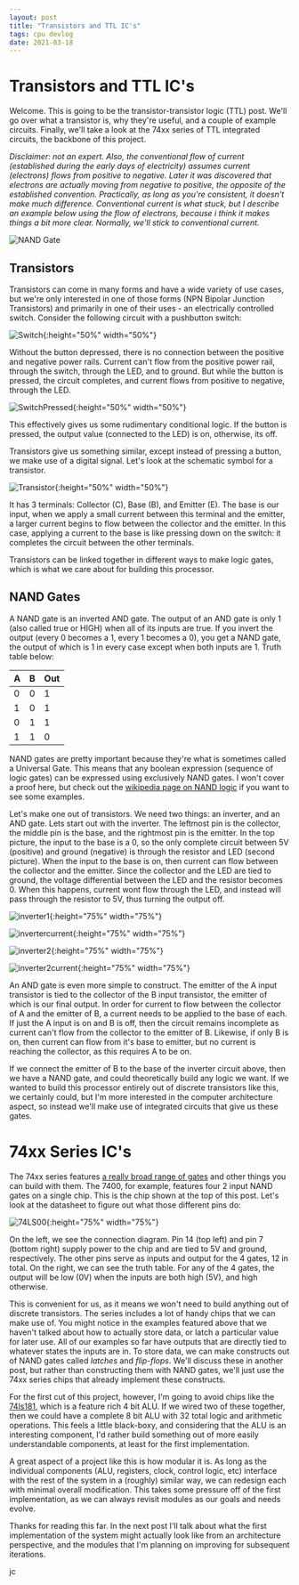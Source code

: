 ```yaml
---
layout: post
title: "Transistors and TTL IC's"
tags: cpu devlog
date: 2021-03-18
---
```


# Transistors and TTL IC's

Welcome. This is going to be the transistor-transistor logic (TTL) post. We'll go over what a transistor is, why they're useful, and a couple of example circuits. Finally, we'll take a look at the 74xx series of TTL integrated circuits, the backbone of this project.

*Disclaimer: not an expert. Also, the conventional flow of current (established during the early days of electricity) assumes current (electrons) flows from positive to negative. Later it was discovered that electrons are actually moving from negative to positive, the opposite of the established convention. Practically, as long as you're consistent, it doesn't make much difference. Conventional current is what stuck, but I describe an example below using the flow of electrons, because i think it makes things a bit more clear. Normally, we'll stick to conventional current.*

![NAND Gate](/assets/transistorPost/ti_sn7400n.jpg)


## Transistors

Transistors can come in many forms and have a wide variety of use cases, but we're only interested in one of those forms (NPN Bipolar Junction Transistors) and primarily in one of their uses - an electrically controlled switch. Consider the following circuit with a pushbutton switch:


![Switch](/assets/transistorPost/switch_open.jpg){:height="50%" width="50%"}


Without the button depressed, there is no connection between the positive and negative power rails. Current can't flow from the positive power rail, through the switch, through the LED, and to ground. But while the button is pressed, the circuit completes, and current flows from positive to negative, through the LED. 

![SwitchPressed](/assets/transistorPost/switch_closed.jpg){:height="50%" width="50%"}

This effectively gives us some rudimentary conditional logic. If the button is pressed, the output value (connected to the LED) is on, otherwise, its off. 

Transistors give us something similar, except instead of pressing a button, we make use of a digital signal. Let's look at the schematic symbol for a transistor.

![Transistor](/assets/transistorPost/NPN-bipolar-junction-transistor-symbol.png){:height="50%" width="50%"}


It has 3 terminals: Collector (C), Base (B), and Emitter (E). The base is our input, when we apply a small current between this terminal and the emitter, a larger current begins to flow between the collector and the emitter. In this case, applying a current to the base is like pressing down on the switch: it completes the circuit between the other terminals. 

Transistors can be linked together in different ways to make logic gates, which is what we care about for building this processor.

## NAND Gates

A NAND gate is an inverted AND gate. The output of an AND gate is only 1 (also called true or HIGH) when all of its inputs are true. If you invert the output (every 0 becomes a 1, every 1 becomes a 0), you get a NAND gate, the output of which is 1 in every case except when both inputs are 1. Truth table below:

| A | B | Out |
|---|---|-----|
| 0 | 0 | 1   |
| 1 | 0 | 1   |
| 0 | 1 | 1   |
| 1 | 1 | 0   |


NAND gates are pretty important because they're what is sometimes called a Universal Gate. This means that any boolean expression (sequence of logic gates) can be expressed using exclusively NAND gates. I won't cover a proof here, but check out the [wikipedia page on NAND logic](https://en.wikipedia.org/wiki/NAND_logic) if you want to see some examples. 

Let's make one out of transistors. We need two things: an inverter, and an AND gate. Lets start out with the inverter. The leftmost pin is the collector, the middle pin is the base, and the rightmost pin is the emitter. In the top picture, the input to the base is a 0, so the only complete circuit between 5V (positive) and ground (negative) is through the resistor and LED (second picture). When the input to the base is on, then current can flow between the collector and the emitter. Since the collector and the LED are tied to ground, the voltage differential between the LED and the resistor becomes 0. When this happens, current wont flow through the LED, and instead will pass through the resistor to 5V, thus turning the output off. 

![inverter1](/assets/transistorPost/inverter.jpg){:height="75%" width="75%"}

![invertercurrent](/assets/transistorPost/inverter_LI.jpg){:height="75%" width="75%"}

![inverter2](/assets/transistorPost/inverter2.jpg){:height="75%" width="75%"}

![inverter2current](/assets/transistorPost/inverter2_LI.jpg){:height="75%" width="75%"}

An AND gate is even more simple to construct. The emitter of the A input transistor is tied to the collector of the B input transistor, the emitter of which is our final output. In order for current to flow between the collector of A and the emitter of B, a current needs to be applied to the base of each. If just the A input is on and B is off, then the circuit remains incomplete as current can't flow from the collector to the emitter of B. Likewise, if only B is on, then current can flow from it's base to emitter, but no current is reaching the collector, as this requires A to be on. 

If we connect the emitter of B to the base of the inverter circuit above, then we have a NAND gate, and could theoretically build any logic we want. If we wanted to build this processor entirely out of discrete transistors like this, we certainly could, but I'm more interested in the computer architecture aspect, so instead we'll make use of integrated circuits that give us these gates. 

# 74xx Series IC's

The 74xx series features [a really broad range of gates](https://en.wikipedia.org/wiki/List_of_7400-series_integrated_circuits#74x00_%E2%80%93_74x99) and other things you can build with them. The 7400, for example, features four 2 input NAND gates on a single chip. This is the chip shown at the top of this post. Let's look at the datasheet to figure out what those different pins do:


![74LS00](/assets/transistorPost/7400Datasheet.png.PNG){:height="75%" width="75%"}


On the left, we see the connection diagram. Pin 14 (top left) and pin 7 (bottom right) supply power to the chip and are tied to 5V and ground, respectively. The other pins serve as inputs and output for the 4 gates, 12 in total. On the right, we can see the truth table. For any of the 4 gates, the output will be low (0V) when the inputs are both high (5V), and high otherwise. 

This is convenient for us, as it means we won't need to build anything out of discrete transistors. The series includes a lot of handy chips that we can make use of. You might notice in the examples featured above that we haven't talked about how to actually store data, or latch a particular value for later use. All of our examples so far have outputs that are directly tied to whatever states the inputs are in. To store data, we can make constructs out of NAND gates called *latches* and *flip-flops*. We'll discuss these in another post, but rather than constructing them with NAND gates, we'll just use the 74xx series chips that already implement these constructs. 

For the first cut of this project, however, I'm going to avoid chips like the [74ls181](http://susta.cz/fel/74/pdf/sn_74181.pdf), which is a feature rich 4 bit ALU. If we wired two of these together, then we could have a complete 8 bit ALU with 32 total logic and arithmetic operations. This feels a little black-boxy, and considering that the ALU is an interesting component, I'd rather build something out of more easily understandable components, at least for the first implementation. 

A great aspect of a project like this is how modular it is. As long as the individual components (ALU, registers, clock, control logic, etc) interface with the rest of the system in a (roughly) similar way, we can redesign each with minimal overall modification. This takes some pressure off of the first implementation, as we can always revisit modules as our goals and needs evolve. 

Thanks for reading this far. In the next post I'll talk about what the first implementation of the system might actually look like from an architecture perspective, and the modules that I'm planning on improving for subsequent iterations.

jc




